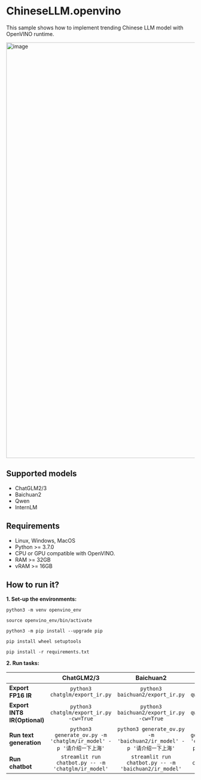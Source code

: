 # ChineseLLM.openvino

This sample shows how to implement trending Chinese LLM model with OpenVINO runtime.


<img width="1110" alt="image" src="https://github.com/OpenVINO-dev-contest/chatglm2.openvino/assets/91237924/6cdfbc45-f70c-42d4-b748-27113d8fe3a8">

## Supported models

- ChatGLM2/3
- Baichuan2
- Qwen
- InternLM

## Requirements

- Linux, Windows, MacOS
- Python >= 3.7.0
- CPU or GPU compatible with OpenVINO.
- RAM >= 32GB
- vRAM >= 16GB

## How to run it?

**1. Set-up the environments:**

```
python3 -m venv openvino_env

source openvino_env/bin/activate

python3 -m pip install --upgrade pip

pip install wheel setuptools

pip install -r requirements.txt
```

**2. Run tasks:**

|                              |                               **ChatGLM2/3**                              |                                     **Baichuan2**                                    |                                 **Qwen**                                |                                   **InternLM**                                  |
|------------------------------|:-----------------------------------------------------------------------:|:------------------------------------------------------------------------------------:|:-----------------------------------------------------------------------:|:-------------------------------------------------------------------------------:|
| **Export FP16 IR**           | ```python3 chatglm/export_ir.py```                                     | ```python3 baichuan2/export_ir.py```                                                 | ```python3 qwen/export_ir.py```                                         | ```python3 internlm/export_ir.py```                                             |
| **Export INT8 IR(Optional)** | ```python3 chatglm/export_ir.py -cw=True```                            | ```python3 baichuan2/export_ir.py -cw=True```                                        | ```python3 qwen/export_ir.py -cw=True```                                | ```python3 Internlm/export_ir.py -cw=True```                                    |
| **Run text generation**      | ```python3 generate_ov.py -m 'chatglm/ir_model' -p '请介绍一下上海'``` | ```python3 generate_ov.py -m 'baichuan2/ir_model' -p '请介绍一下上海'``` | ```python3 generate_ov.py -m 'qwen/ir_model' -p '请介绍一下上海'``` | ```python3 generate_ov.py -m 'internlm/ir_model' -p '请介绍一下上海'``` |
| **Run chatbot**              | ```streamlit run chatbot.py -- -m 'chatglm/ir_model'```                | ```streamlit run chatbot.py -- -m 'baichuan2/ir_model'```                | ```streamlit run chatbot.py -- -m 'qwen/ir_model'```                | ```streamlit run chatbot.py -- -m 'internlm/ir_model'```                |